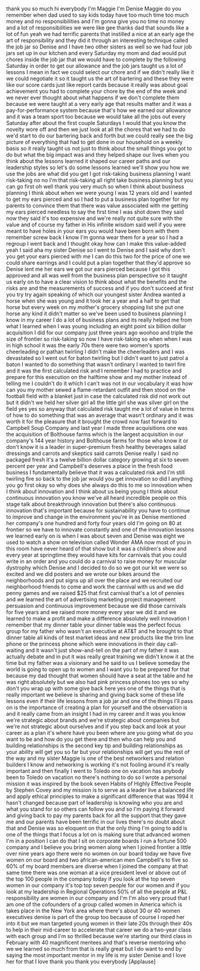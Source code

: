 
thank you so much hi everybody I&#39;m
Maggie I&#39;m Denise Maggie do you remember
when dad used to say kids today have too
much time too much money and no
responsibilities and I&#39;m gonna give you
no time no money and a lot of
responsibilities we were like gee thanks
dad that sounds like a lot of fun yeah
we had terrific parents that instilled a
nice at an early age the art of
responsibility and they did it through
an interesting technique called the job
jar so Denise and I have two other
sisters as well so we had four job jars
set up in our kitchen and every Saturday
my mom and dad would put chores inside
the job jar that we would have to
complete by the following Saturday in
order to get our allowance and the job
jars taught us a lot of lessons I mean
in fact we could select our chore and if
we didn&#39;t really like it we could
negotiate it so it taught us the art of
bartering and these they were like our
score cards just like report cards
because it really was about goal
achievement you had to complete your
chore by the end of the week and we
never ever thought about what happens if
we don&#39;t complete them because we were
taught at a very early age that results
matter and it was a pay-for-performance
system because that&#39;s how we earned our
allowance and it was a team sport too
because we would take all the jobs out
every Saturday after about the first
couple Saturdays I would that you know
the novelty wore off and then we just
look at all the chores that we had to do
we&#39;d start to do our bartering back and
forth but we could really see the big
picture of everything that had to get
done in our household on a weekly basis
so it really taught us not just to think
about the small things you got to do but
what the big impact was and they helped
shape our lives when you think about the
lessons learned it shaped our career
paths and our leadership styles so let&#39;s
do some lessons learned we&#39;ll show you
how we use the jobs are
what did you get I got risk-taking
business planning I want risk-taking
no no I&#39;m that risk-taking all right
take business planning but you can go
first oh well thank you very much so
when I think about business planning I
think about when we were young I was 12
years old and I wanted to get my ears
pierced and so I had to put a business
plan together for my parents to convince
them that there was value associated
with me getting my ears pierced needless
to say the first time I was shot down
they said now they said it&#39;s too
expensive and we&#39;re really not quite
sure with the value and of course my
father in His infinite wisdom said well
if you were meant to have holes in your
ears you would have been born with them
remember screw back I know I&#39;m gonna
wear them for a year so I had a regroup
I went back and I thought okay how can I
make this value-added yeah I said aha my
sister Denise so I went to Denise and I
said why don&#39;t you get your ears pierced
with me I can do this two for the price
of one we could share earrings and I
could put a plan together that they&#39;d
approve so Denise lent me her ears we
got our ears pierced because I got this
approved and all was well from the
business plan perspective so it taught
us early on to have a clear vision to
think about what the benefits and the
risks are and the measurements of
success and if you don&#39;t succeed at
first you try try again speaking of
which our youngest sister Andrea wanted
a horse when she was young and it took
her a year and a half to get that horse
but every week on my mother&#39;s grocery
shopping list she put one horse any kind
it didn&#39;t matter
so we&#39;ve been used to business planning
I know in my career I do a lot of
business plans and its really helped me
from what I learned when I was young
including an eight point six billion
dollar acquisition I did for our company
just three years ago woohoo and triple
the size of frontier so risk-taking so
now I have risk-taking
so when when I was in high school it was
the early 70s there were two women&#39;s
sports cheerleading or pathan twirling I
didn&#39;t make the cheerleaders and I was
devastated
so I went out for baton twirling but I
didn&#39;t want to just patrol a baton I
wanted to do something that wasn&#39;t
ordinary I wanted to twirl fire and it
was the first calculated risk and I
remember I had to practice and prepare
for this execution on the halftime show
and my mother instead of telling me I
couldn&#39;t do it which I can&#39;t was not in
our vocabulary it was how can you my
mother sewed a flame-retardant outfit
and then stood on the football field
with a blanket just in case the
calculated risk did not work out but it
didn&#39;t we held her silver girl all the
little girl she was silver girl on the
field yes yes so anyway that calculated
risk taught me a lot of value in terms
of how to do something that was an
average that wasn&#39;t ordinary and it was
worth it for the pleasure that it
brought the crowd now fast forward to
Campbell Soup Company and last year I
made three acquisitions one was the
acquisition of Bolthouse farms which is
the largest acquisition in our company&#39;s
144 year history and Bolthouse farms for
those who know it or don&#39;t know it is a
leader in super-premium fresh healthy
beverages salad dressings and carrots
and skeptics said carrots Denise really
I said no packaged fresh it&#39;s a twelve
billion dollar category growing at six
to seven percent per year and Campbell&#39;s
deserves a place in the fresh food
business I fundamentally believe that it
was a calculated risk and I&#39;m still
twirling fire
so back to the job jar would you get
innovation
so did I anything you go first okay so
why does she always do this to me so
innovation when I think about innovation
and I think about us being young I think
about continuous innovation you know
we&#39;ve all heard incredible people on
this stage talk about breakthrough
innovation but there&#39;s also continuous
innovation that&#39;s important because for
sustainability you have to continue to
improve and change in the environment
you&#39;re in as Denise mentioned her
company&#39;s one hundred and forty four
years old I&#39;m going on 80 at frontier so
we have to innovate constantly and one
of the innovation lessons we learned
early on is when I was about seven and
Denise was eight we used to watch a show
on television called Wonder AMA now most
of you in this room have never heard of
that show but it was a children&#39;s show
and every year at springtime they would
have kits for carnivals that you could
write in an order and you could do a
carnival to raise money for muscular
dystrophy which Denise and I decided to
do so we got our kit we were so excited
and we did posters and we wrote our
bikes around the neighborhoods and put
signs up all over the place and we
recruited our neighborhood friends to
come and work the carnival with us and
we did penny games and we raised $25
that first carnival that&#39;s a lot of
pennies and we learned the art of
advertising marketing project management
persuasion and continuous improvement
because we did those carnivals for five
years and we raised more money every
year we did it and we learned to make a
profit and make a difference absolutely
well innovation I remember that my
dinner table your dinner table was the
perfect focus group for my father who
wasn&#39;t an executive at AT&amp;T and he
brought to that dinner table all kinds
of test market ideas and new products
like the trim line phone or the princess
phone which were innovations in their
day call-waiting and it wasn&#39;t just
show-and-tell on the part of my father
it was actually debate and in
put it was really great training we
didn&#39;t know it at the time but my father
was a visionary and he said to us I
believe someday the world is going to
open up to women and I want you to be
prepared for that because my dad thought
that women should have a seat at the
table and he was right absolutely but we
also had pink princess phones too yes so
why don&#39;t you wrap up with some give
back here yes one of the things that is
really important we believe is sharing
and giving back some of these life
lessons even if their life lessons from
a job jar and one of the things I&#39;ll
pass on is the importance of creating a
plan for yourself and the observation is
and it really came from an insight I had
in my career and it was you know we&#39;re
strategic about brands and we&#39;re
strategic about companies but we&#39;re not
strategic about ourselves and if you
step back and look at your career as a
plan it&#39;s where have you been where are
you going what do you want to be and how
do you get there and then who can help
you and building relationships is the
second key tip and building
relationships as your ability will get
you so far but your relationships will
get you the rest of the way and my
sister Maggie is one of the best
networkers and relation builders I know
and networking is working it&#39;s not
fooling around it&#39;s really important and
then finally I went to Toledo one on
vacation has anybody been to Toledo on
vacation no there&#39;s nothing to do so I
wrote a personal mission it was inspired
by the book seven Habits of Highly
Effective People by Stephen Covey and my
mission is to serve as a leader live a
balanced life and apply ethical
principles to make a significant
difference that was 1994 it hasn&#39;t
changed because part of leadership is
knowing who you are and what you stand
for so others can follow you and so I&#39;m
paying it forward and giving back to pay
my parents back for all the support that
they gave me and our parents have been
terrific in our lives there&#39;s no doubt
about that and Denise was so eloquent on
that the only thing I&#39;m going to add is
one of the things that I focus a lot on
is making sure that
advanced women I&#39;m in a position I can
do that I sit on corporate boards I run
a fortune 500 company and I believe you
bring women along when I joined frontier
a little over nine years ago there were
no women on our board today we have five
women on our board and two
african-american men Campbell&#39;s to five
so 60% of my board members are diverse
when I joined the company at that same
time there was one woman at a vice
president level or above out of the top
100 people in the company today if you
look at the top seven women in our
company it&#39;s top top seven people for
our women and if you look at my
leadership in Regional Operations 50% of
all the people at P&amp;L responsibility are
women in our company and I&#39;m I&#39;m also
very proud that I am one of the
cofounders of a group called women in
America which is takes place in the New
York area where there&#39;s about 30 or 40
women executives denise is part of the
group too because of course I roped her
into it but we man targeted young women
in their late 20s through their 40s to
help in their mid-career to accelerate
that career we do a two-year class with
each group and I&#39;m so thrilled because
we&#39;re starting our third class in
February with 40 magnificent mentees and
that&#39;s reverse mentoring who we we
learned so much from that is really
great but I do want to end by saying the
most important mentor in my life is my
sister Denise and I love her for that I
love
thank you thank you everybody
[Applause]
